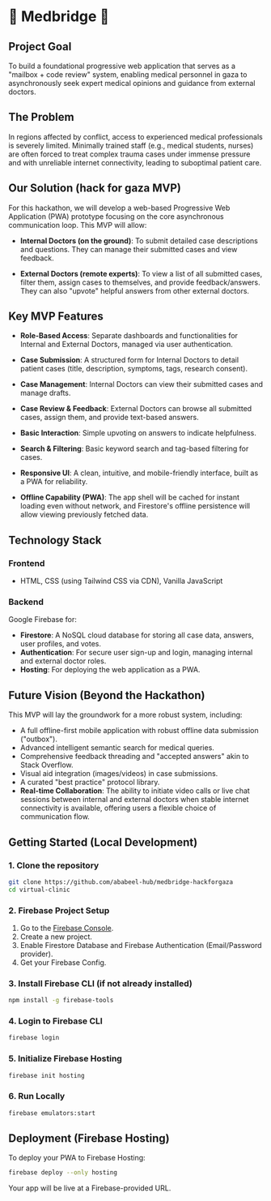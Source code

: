 # 🏥 Medbridge 🚀

## Project Goal

To build a foundational progressive web application that serves as a "mailbox + code review" system, enabling medical personnel in gaza to asynchronously seek expert medical opinions and guidance from external doctors.

## The Problem

In regions affected by conflict, access to experienced medical professionals is severely limited. Minimally trained staff (e.g., medical students, nurses) are often forced to treat complex trauma cases under immense pressure and with unreliable internet connectivity, leading to suboptimal patient care.

## Our Solution (hack for gaza MVP)

For this hackathon, we will develop a web-based Progressive Web Application (PWA) prototype focusing on the core asynchronous communication loop. This MVP will allow:

- **Internal Doctors (on the ground)**: To submit detailed case descriptions and questions. They can manage their submitted cases and view feedback.

- **External Doctors (remote experts)**: To view a list of all submitted cases, filter them, assign cases to themselves, and provide feedback/answers. They can also "upvote" helpful answers from other external doctors.

## Key MVP Features

- **Role-Based Access**: Separate dashboards and functionalities for Internal and External Doctors, managed via user authentication.

- **Case Submission**: A structured form for Internal Doctors to detail patient cases (title, description, symptoms, tags, research consent).

- **Case Management**: Internal Doctors can view their submitted cases and manage drafts.

- **Case Review & Feedback**: External Doctors can browse all submitted cases, assign them, and provide text-based answers.

- **Basic Interaction**: Simple upvoting on answers to indicate helpfulness.

- **Search & Filtering**: Basic keyword search and tag-based filtering for cases.

- **Responsive UI**: A clean, intuitive, and mobile-friendly interface, built as a PWA for reliability.

- **Offline Capability (PWA)**: The app shell will be cached for instant loading even without network, and Firestore's offline persistence will allow viewing previously fetched data.

## Technology Stack

### Frontend
- HTML, CSS (using Tailwind CSS via CDN), Vanilla JavaScript

### Backend
Google Firebase for:

- **Firestore**: A NoSQL cloud database for storing all case data, answers, user profiles, and votes.
- **Authentication**: For secure user sign-up and login, managing internal and external doctor roles.
- **Hosting**: For deploying the web application as a PWA.

## Future Vision (Beyond the Hackathon)

This MVP will lay the groundwork for a more robust system, including:

- A full offline-first mobile application with robust offline data submission ("outbox").
- Advanced intelligent semantic search for medical queries.
- Comprehensive feedback threading and "accepted answers" akin to Stack Overflow.
- Visual aid integration (images/videos) in case submissions.
- A curated "best practice" protocol library.
- **Real-time Collaboration**: The ability to initiate video calls or live chat sessions between internal and external doctors when stable internet connectivity is available, offering users a flexible choice of communication flow.

## Getting Started (Local Development)

### 1. Clone the repository

```bash
git clone https://github.com/ababeel-hub/medbridge-hackforgaza
cd virtual-clinic
```

### 2. Firebase Project Setup

1. Go to the [Firebase Console](https://console.firebase.google.com/).
2. Create a new project.
3. Enable Firestore Database and Firebase Authentication (Email/Password provider).
4. Get your Firebase Config.


### 3. Install Firebase CLI (if not already installed)

```bash
npm install -g firebase-tools
```

### 4. Login to Firebase CLI

```bash
firebase login
```

### 5. Initialize Firebase Hosting

```bash
firebase init hosting
```

### 6. Run Locally

```bash
firebase emulators:start
```

## Deployment (Firebase Hosting)

To deploy your PWA to Firebase Hosting:

```bash
firebase deploy --only hosting
```

Your app will be live at a Firebase-provided URL.
